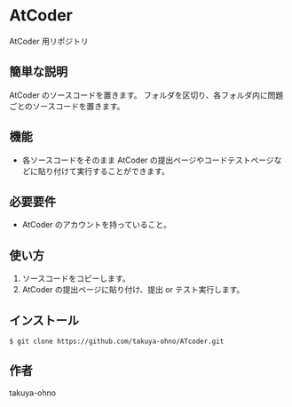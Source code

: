 # AtCoder

AtCoder 用リポジトリ

## 簡単な説明

AtCoder のソースコードを置きます。
フォルダを区切り、各フォルダ内に問題ごとのソースコードを置きます。

## 機能

-   各ソースコードをそのまま AtCoder の提出ページやコードテストページなどに貼り付けて実行することができます。

## 必要要件

-   AtCoder のアカウントを持っていること。

## 使い方

1. ソースコードをコピーします。
2. AtCoder の提出ページに貼り付け、提出 or テスト実行します。

## インストール

```
$ git clone https://github.com/takuya-ohno/ATcoder.git
```

## 作者

takuya-ohno
